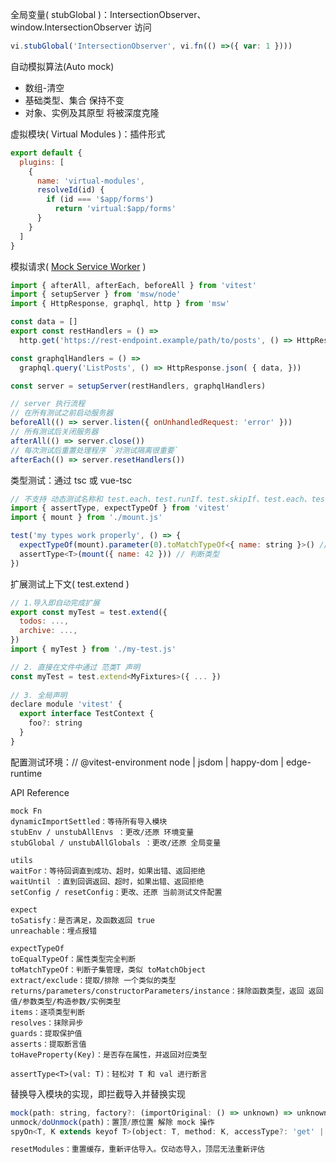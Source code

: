 全局变量( stubGlobal )：IntersectionObserver、window.IntersectionObserver 访问

```javascript
vi.stubGlobal('IntersectionObserver', vi.fn(() =>({ var: 1 })))
```

自动模拟算法(Auto mock)

- 数组-清空
- 基础类型、集合 保持不变
- 对象、实例及其原型 将被深度克隆

虚拟模块( Virtual Modules )：插件形式

```javascript
export default {
  plugins: [
    {
      name: 'virtual-modules',
      resolveId(id) {
        if (id === '$app/forms')
          return 'virtual:$app/forms'
      }
    }
  ]
}
```

模拟请求( [Mock Service Worker](https://mswjs.io/) )

```javascript
import { afterAll, afterEach, beforeAll } from 'vitest'
import { setupServer } from 'msw/node'
import { HttpResponse, graphql, http } from 'msw'

const data = []
export const restHandlers = () =>
  http.get('https://rest-endpoint.example/path/to/posts', () => HttpResponse.json(posts)),

const graphqlHandlers = () =>
  graphql.query('ListPosts', () => HttpResponse.json( { data, }))

const server = setupServer(restHandlers, graphqlHandlers)

// server 执行流程
// 在所有测试之前启动服务器
beforeAll(() => server.listen({ onUnhandledRequest: 'error' }))
// 所有测试后关闭服务器
afterAll(() => server.close())
// 每次测试后重置处理程序 `对测试隔离很重要`
afterEach(() => server.resetHandlers())
```

类型测试：通过 tsc 或 vue-tsc

```javascript
// 不支持 动态测试名称和 test.each、test.runIf、test.skipIf、test.each、test.concurrent
import { assertType, expectTypeOf } from 'vitest'
import { mount } from './mount.js'

test('my types work properly', () => {
  expectTypeOf(mount).parameter(0).toMatchTypeOf<{ name: string }>() // 断言对应位置的参数类型
  assertType<T>(mount({ name: 42 })) // 判断类型
})
```

扩展测试上下文( test.extend )

```javascript
// 1.导入即自动完成扩展
export const myTest = test.extend({
  todos: ...,
  archive: ...,
})
import { myTest } from './my-test.js'

// 2. 直接在文件中通过 范类T 声明
const myTest = test.extend<MyFixtures>({ ... })
                                        
// 3. 全局声明
declare module 'vitest' {
  export interface TestContext {
    foo?: string
  }
}
```

配置测试环境：// @vitest-environment node | jsdom | happy-dom | edge-runtime

API Reference

```
mock Fn
dynamicImportSettled：等待所有导入模块
stubEnv / unstubAllEnvs ：更改/还原 环境变量
stubGlobal / unstubAllGlobals ：更改/还原 全局变量

utils
waitFor：等待回调直到成功、超时，如果出错、返回拒绝
waitUntil ：直到回调返回、超时，如果出错、返回拒绝
setConfig / resetConfig：更改、还原 当前测试文件配置

expect
toSatisfy：是否满足，及函数返回 true
unreachable：埋点报错

expectTypeOf
toEqualTypeOf：属性类型完全判断
toMatchTypeOf：判断子集管理，类似 toMatchObject
extract/exclude：提取/排除 一个类似的类型
returns/parameters/constructorParameters/instance：抹除函数类型，返回 返回值/参数类型/构造参数/实例类型
items：逐项类型判断
resolves：抹除异步
guards：提取保护值
asserts：提取断言值
toHaveProperty(Key)：是否存在属性，并返回对应类型

assertType<T>(val: T)：轻松对 T 和 val 进行断言
```

替换导入模块的实现，即拦截导入并替换实现

```javascript
mock(path: string, factory?: (importOriginal: () => unknown) => unknown) => void
unmock/doUnmock(path)：置顶/原位置 解除 mock 操作
spyOn<T, K extends keyof T>(object: T, method: K, accessType?: 'get' | 'set') => MockInstance

resetModules：重置缓存，重新评估导入。仅动态导入，顶层无法重新评估
```

